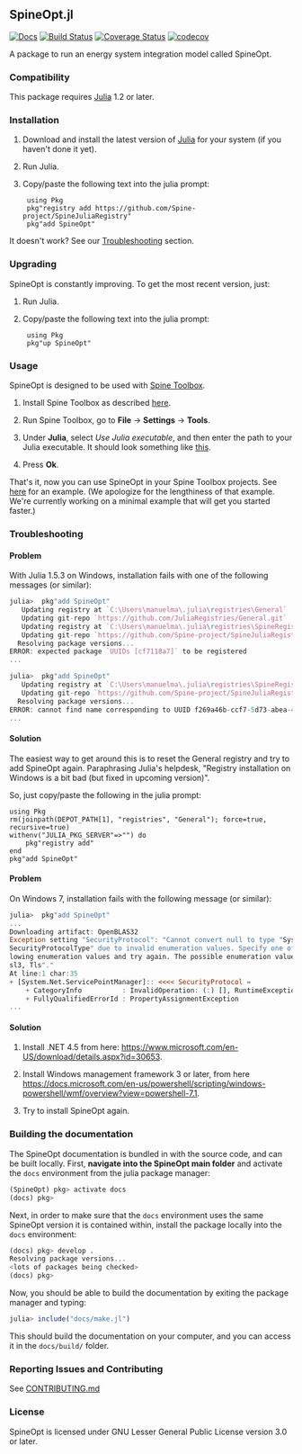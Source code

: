 ## SpineOpt.jl

[![Docs](https://img.shields.io/badge/docs-stable-blue.svg)](https://spine-project.github.io/SpineOpt.jl/latest/index.html)
[![Build Status](https://travis-ci.com/Spine-project/SpineOpt.jl.svg?branch=master)](https://travis-ci.com/Spine-project/SpineOpt.jl)
[![Coverage Status](https://coveralls.io/repos/github/Spine-project/SpineOpt.jl/badge.svg?branch=master)](https://coveralls.io/github/Spine-project/SpineOpt.jl?branch=master)
[![codecov](https://codecov.io/gh/Spine-project/SpineOpt.jl/branch/master/graph/badge.svg)](https://codecov.io/gh/Spine-project/SpineOpt.jl)

A package to run an energy system integration model called SpineOpt.

### Compatibility

This package requires [Julia](https://julialang.org/) 1.2 or later.

### Installation

1. Download and install the latest version of [Julia](https://julialang.org/downloads) for your system (if you haven't done it yet).

2. Run Julia.

3. Copy/paste the following text into the julia prompt:

		using Pkg
		pkg"registry add https://github.com/Spine-project/SpineJuliaRegistry"
		pkg"add SpineOpt"

It doesn't work? See our [Troubleshooting](#troubleshooting) section.

### Upgrading

SpineOpt is constantly improving. To get the most recent version, just:

1. Run Julia.

2. Copy/paste the following text into the julia prompt:

		using Pkg
		pkg"up SpineOpt"

### Usage

SpineOpt is designed to be used with [Spine Toolbox](https://github.com/Spine-project/Spine-Toolbox).

1. Install Spine Toolbox as described [here](https://github.com/Spine-project/Spine-Toolbox#installing-spine-toolbox).

2. Run Spine Toolbox, go to **File** -> **Settings** -> **Tools**.

3. Under **Julia**, select *Use Julia executable*, and then enter the path to your Julia executable.
It should look something like [this](https://github.com/Spine-project/SpineOpt.jl/raw/master/docs/figs/spinetoolbox_settings_juliaexe.png).

4. Press **Ok**.

That's it, now you can use SpineOpt in your Spine Toolbox projects.
See [here](https://spine-toolbox.readthedocs.io/en/latest/case_study_a5.html) for an example.
(We apologize for the lengthiness of that example. We're currently working on a minimal example that will get you started faster.)


### Troubleshooting

#### Problem

With Julia 1.5.3 on Windows, installation fails with one of the following messages (or similar):

```julia
julia>  pkg"add SpineOpt"
   Updating registry at `C:\Users\manuelma\.julia\registries\General`
   Updating git-repo `https://github.com/JuliaRegistries/General.git`
   Updating registry at `C:\Users\manuelma\.julia\registries\SpineRegistry`
   Updating git-repo `https://github.com/Spine-project/SpineJuliaRegistry`
  Resolving package versions...
ERROR: expected package `UUIDs [cf7118a7]` to be registered
...
```
```julia
julia>  pkg"add SpineOpt"
   Updating registry at `C:\Users\manuelma\.julia\registries\SpineRegistry`
   Updating git-repo `https://github.com/Spine-project/SpineJuliaRegistry`
  Resolving package versions...
ERROR: cannot find name corresponding to UUID f269a46b-ccf7-5d73-abea-4c690281aa53 in a registry
...
 ```

#### Solution

The easiest way to get around this is to reset the General registry and try to add SpineOpt again.
Paraphrasing Julia's helpdesk, "Registry installation on Windows is a bit bad (but fixed in upcoming version)".

So, just copy/paste the following in the julia prompt:

	using Pkg
	rm(joinpath(DEPOT_PATH[1], "registries", "General"); force=true, recursive=true)
	withenv("JULIA_PKG_SERVER"=>"") do
	    pkg"registry add"
	end
	pkg"add SpineOpt"

#### Problem

On Windows 7, installation fails with the following message (or similar):

```julia
julia>  pkg"add SpineOpt"
...
Downloading artifact: OpenBLAS32
Exception setting "SecurityProtocol": "Cannot convert null to type "System.Net.
SecurityProtocolType" due to invalid enumeration values. Specify one of the fol
lowing enumeration values and try again. The possible enumeration values are "S
sl3, Tls"."
At line:1 char:35
+ [System.Net.ServicePointManager]:: <<<< SecurityProtocol =
    + CategoryInfo          : InvalidOperation: (:) [], RuntimeException
    + FullyQualifiedErrorId : PropertyAssignmentException
...
```

#### Solution

1. Install .NET 4.5 from here: https://www.microsoft.com/en-US/download/details.aspx?id=30653.

2. Install Windows management framework 3 or later, from here https://docs.microsoft.com/en-us/powershell/scripting/windows-powershell/wmf/overview?view=powershell-7.1.

3. Try to install SpineOpt again.


### Building the documentation

The SpineOpt documentation is bundled in with the source code, and can be built locally.
First, **navigate into the SpineOpt main folder** and activate the `docs` environment from the julia package manager:

```julia
(SpineOpt) pkg> activate docs
(docs) pkg>
```

Next, in order to make sure that the `docs` environment uses the same SpineOpt version it is contained within,
install the package locally into the `docs` environment:

```julia
(docs) pkg> develop .
Resolving package versions...
<lots of packages being checked>
(docs) pkg>
```

Now, you should be able to build the documentation by exiting the package manager and typing:

```julia
julia> include("docs/make.jl")
```

This should build the documentation on your computer, and you can access it in the `docs/build/` folder.

### Reporting Issues and Contributing

See [CONTRIBUTING.md](CONTRIBUTING.md)

### License

SpineOpt is licensed under GNU Lesser General Public License version 3.0 or later.
